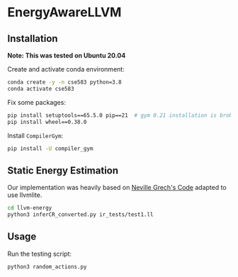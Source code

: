 # EnergyAwareLLVM

## Installation 
**Note: This was tested on Ubuntu 20.04**

Create and activate conda environment:
```bash
conda create -y -n cse583 python=3.8
conda activate cse583
```

Fix some packages:
```bash
pip install setuptools==65.5.0 pip==21  # gym 0.21 installation is broken with more recent versions
pip install wheel==0.38.0
```

Install `CompilerGym`:
```bash
pip install -U compiler_gym
```

## Static Energy Estimation
Our implementation was heavily based on [Neville Grech's Code](https://github.com/nevillegrech/llvm-energy/tree/master) adapted to use llvmlite.
```bash
cd llvm-energy
python3 inferCR_converted.py ir_tests/test1.ll
``` 

## Usage
Run the testing script:
```bash
python3 random_actions.py
```
